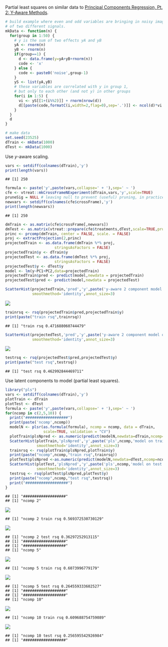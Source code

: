 Partial least squares on similar data to [Principal Components Regression, Pt. 2: Y-Aware Methods](https://github.com/WinVector/Examples/blob/master/PCR/YAwarePCA.md).

``` r
# build example where even and odd variables are bringing in noisy images
# of two different signals.
mkData <- function(n) {
  for(group in 1:50) {
    # y is the sum of two effects yA and yB
    yA <- rnorm(n)
    yB <- rnorm(n)
    if(group==1) {
      d <- data.frame(y=yA+yB+rnorm(n))
      code <- 'x'
    } else {
      code <- paste0('noise',group-1)
    }
    yS <- list(yA,yB)
    # these variables are correlated with y in group 1,
    # but only to each other (and not y) in other groups
    for(i in 1:5) {
      vi <- yS[[1+(i%%2)]] + rnorm(nrow(d))
      d[[paste(code,formatC(i,width=2,flag=0),sep='.')]] <- ncol(d)*vi
    }
  }
  d
}
```

``` r
# make data
set.seed(23525)
dTrain <- mkData(1000)
dTest <- mkData(1000)
```

Use *y*-aware scaling.

``` r
vars <- setdiff(colnames(dTrain),'y')
print(length(vars))
```

    ## [1] 250

``` r
formula <- paste('y',paste(vars,collapse=' + '),sep=' ~ ')
cfe <- vtreat::mkCrossFrameNExperiment(dTrain,vars,'y',scale=TRUE)
pruneSig = NULL # leaving null to prevent (useful) pruning, in practice set to 1/length(vars) or some such.
newvars <- setdiff(colnames(cfe$crossFrame),'y')
print(length(newvars))
```

    ## [1] 250

``` r
dmTrain <- as.matrix(cfe$crossFrame[,newvars])
dmTest <- as.matrix(vtreat::prepare(cfe$treatments,dTest,scale=TRUE,pruneSig=pruneSig)[,newvars])
princ <- prcomp(dmTrain, center = FALSE, scale. = FALSE)
proj <- extractProjection(2,princ)
projectedTrain <- as.data.frame(dmTrain %*% proj,
                      stringsAsFactors = FALSE)
projectedTrain$y <- dTrain$y
projectedTest <- as.data.frame(dmTest %*% proj,
                      stringsAsFactors = FALSE)
projectedTest$y <- dTest$y
model <- lm(y~PC1+PC2,data=projectedTrain)
projectedTrain$pred <- predict(model,newdata = projectedTrain)
projectedTest$pred <- predict(model,newdata = projectedTest)

ScatterHist(projectedTrain,'pred','y',paste('y-aware 2 component model on train'),
            smoothmethod='identity',annot_size=3)
```

![](PLS_files/figure-markdown_github/yaware-1.png)

``` r
trainrsq <- rsq(projectedTrain$pred,projectedTrain$y)
print(paste("train rsq",trainrsq))
```

    ## [1] "train rsq 0.471688060744479"

``` r
ScatterHist(projectedTest,'pred','y',paste('y-aware 2 component model on test'),
            smoothmethod='identity',annot_size=3)
```

![](PLS_files/figure-markdown_github/yaware-2.png)

``` r
testrsq <- rsq(projectedTest$pred,projectedTest$y)
print(paste("test rsq",testrsq))
```

    ## [1] "test rsq 0.462992844469711"

Use latent components to model (partial least squares).

``` r
library("pls")
vars <- setdiff(colnames(dTrain),'y')
plotTrain <- dTrain
plotTest <- dTest
formula <- paste('y',paste(vars,collapse=' + '),sep=' ~ ')
for(ncomp in c(2,5,10)) {
  print("###################")
  print(paste('ncomp',ncomp))
  modelN <- plsr(as.formula(formula), ncomp = ncomp, data = dTrain, 
                 scale=TRUE, validation = "CV")
  plotTrain$plsNpred <- as.numeric(predict(modelN,newdata=dTrain,ncomp=ncomp,type='response'))
  ScatterHist(plotTrain,'plsNpred','y',paste('pls',ncomp,'model on train'),
              smoothmethod='identity',annot_size=3)
  trainrsq <- rsq(plotTrain$plsNpred,plotTrain$y)
  print(paste("ncomp",ncomp,"train rsq",trainrsq))
  plotTest$plsNpred <-as.numeric(predict(modelN,newdata=dTest,ncomp=ncomp,type='response'))
  ScatterHist(plotTest,'plsNpred','y',paste('pls',ncomp,'model on test'),
              smoothmethod='identity',annot_size=3)
  testrsq <- rsq(plotTest$plsNpred,plotTest$y)
  print(paste("ncomp",ncomp,"test rsq",testrsq))
  print("###################")
}
```

    ## [1] "###################"
    ## [1] "ncomp 2"

![](PLS_files/figure-markdown_github/plsN-1.png)

    ## [1] "ncomp 2 train rsq 0.569372530730129"

![](PLS_files/figure-markdown_github/plsN-2.png)

    ## [1] "ncomp 2 test rsq 0.36297252913115"
    ## [1] "###################"
    ## [1] "###################"
    ## [1] "ncomp 5"

![](PLS_files/figure-markdown_github/plsN-3.png)

    ## [1] "ncomp 5 train rsq 0.6073996779179"

![](PLS_files/figure-markdown_github/plsN-4.png)

    ## [1] "ncomp 5 test rsq 0.264559333602527"
    ## [1] "###################"
    ## [1] "###################"
    ## [1] "ncomp 10"

![](PLS_files/figure-markdown_github/plsN-5.png)

    ## [1] "ncomp 10 train rsq 0.609688754759089"

![](PLS_files/figure-markdown_github/plsN-6.png)

    ## [1] "ncomp 10 test rsq 0.256595542926984"
    ## [1] "###################"
